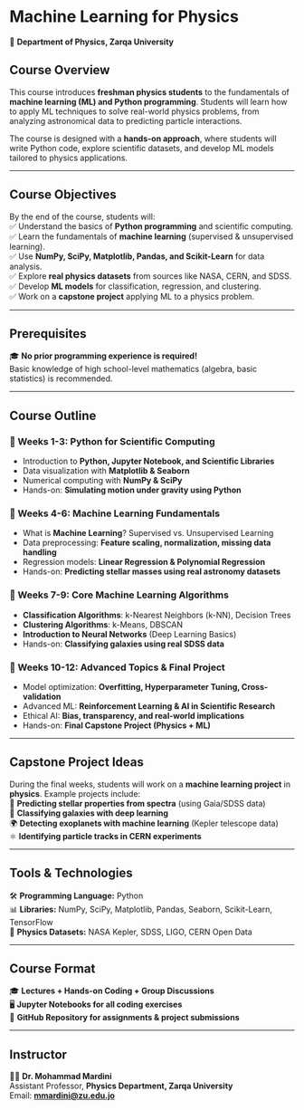 # **Machine Learning for Physics**  
📍 **Department of Physics, Zarqa University**  

## **Course Overview**  
This course introduces **freshman physics students** to the fundamentals of **machine learning (ML) and Python programming**. Students will learn how to apply ML techniques to solve real-world physics problems, from analyzing astronomical data to predicting particle interactions.  

The course is designed with a **hands-on approach**, where students will write Python code, explore scientific datasets, and develop ML models tailored to physics applications.  

---

## **Course Objectives**  
By the end of the course, students will:  
✅ Understand the basics of **Python programming** and scientific computing.  
✅ Learn the fundamentals of **machine learning** (supervised & unsupervised learning).  
✅ Use **NumPy, SciPy, Matplotlib, Pandas, and Scikit-Learn** for data analysis.  
✅ Explore **real physics datasets** from sources like NASA, CERN, and SDSS.  
✅ Develop **ML models** for classification, regression, and clustering.  
✅ Work on a **capstone project** applying ML to a physics problem.  

---

## **Prerequisites**  
🎓 **No prior programming experience is required!**  
Basic knowledge of high school-level mathematics (algebra, basic statistics) is recommended.  

---

## **Course Outline**  
### **📌 Weeks 1-3: Python for Scientific Computing**  
- Introduction to **Python, Jupyter Notebook, and Scientific Libraries**  
- Data visualization with **Matplotlib & Seaborn**  
- Numerical computing with **NumPy & SciPy**  
- Hands-on: **Simulating motion under gravity using Python**  

### **📌 Weeks 4-6: Machine Learning Fundamentals**  
- What is **Machine Learning**? Supervised vs. Unsupervised Learning  
- Data preprocessing: **Feature scaling, normalization, missing data handling**  
- Regression models: **Linear Regression & Polynomial Regression**  
- Hands-on: **Predicting stellar masses using real astronomy datasets**  

### **📌 Weeks 7-9: Core Machine Learning Algorithms**  
- **Classification Algorithms**: k-Nearest Neighbors (k-NN), Decision Trees  
- **Clustering Algorithms**: k-Means, DBSCAN  
- **Introduction to Neural Networks** (Deep Learning Basics)  
- Hands-on: **Classifying galaxies using real SDSS data**  

### **📌 Weeks 10-12: Advanced Topics & Final Project**  
- Model optimization: **Overfitting, Hyperparameter Tuning, Cross-validation**  
- Advanced ML: **Reinforcement Learning & AI in Scientific Research**  
- Ethical AI: **Bias, transparency, and real-world implications**  
- Hands-on: **Final Capstone Project (Physics + ML)**  

---

## **Capstone Project Ideas**  
During the final weeks, students will work on a **machine learning project** in **physics**. Example projects include:  
🌌 **Predicting stellar properties from spectra** (using Gaia/SDSS data)  
🔭 **Classifying galaxies with deep learning**  
🌍 **Detecting exoplanets with machine learning** (Kepler telescope data)  
⚛️ **Identifying particle tracks in CERN experiments**  

---

## **Tools & Technologies**  
🛠 **Programming Language:** Python  
📊 **Libraries:** NumPy, SciPy, Matplotlib, Pandas, Seaborn, Scikit-Learn, TensorFlow  
📡 **Physics Datasets:** NASA Kepler, SDSS, LIGO, CERN Open Data  

---

## **Course Format**  
🎓 **Lectures + Hands-on Coding + Group Discussions**  
🖥️ **Jupyter Notebooks for all coding exercises**  
📂 **GitHub Repository for assignments & project submissions**  

---

## **Instructor**  
👨‍🏫 **Dr. Mohammad Mardini**  
Assistant Professor, **Physics Department, Zarqa University**  
Email: **mmardini@zu.edu.jo**  


